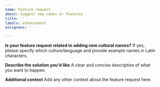 ```yaml
---
name: Feature request
about: Suggest new names or features
title: ''
labels: enhancement
assignees: ''

---
```


**Is your feature request related to adding new cultural names?**
If yes, please specify which culture/language and provide example names in Latin characters.

**Describe the solution you'd like**
A clear and concise description of what you want to happen.

**Additional context**
Add any other context about the feature request here.